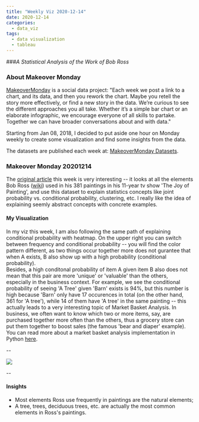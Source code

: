 ```yaml
---
title: "Weekly Viz 2020-12-14"
date: 2020-12-14
categories:
  - data_viz
tags:
  - data visualization
  - tableau
---
```


###*A Statistical Analysis of the Work of Bob Ross*


### About Makeover Monday

[MakeoverMonday](http://www.makeovermonday.co.uk/) is a social data project:
"Each week we post a link to a chart, and its data, and then you rework the chart.
Maybe you retell the story more effectively, or find a new story in the data.
We’re curious to see the different approaches you all take. Whether it’s a simple bar chart or an elaborate infographic, we encourage everyone of all skills to partake.
Together we can have broader conversations about and with data."

Starting from Jan 08, 2018, I decided to put aside one hour on Monday weekly to create some visualization and find some insights from the data.

The datasets are published each week at: [MakeoverMonday Datasets](http://www.makeovermonday.co.uk/data/).

### Makeover Monday 20201214

The [original article](https://fivethirtyeight.com/features/a-statistical-analysis-of-the-work-of-bob-ross/) this week is very interesting -- it looks at all the elements Bob Ross ([wiki](https://en.wikipedia.org/wiki/Bob_Ross)) used in his 381 paintings in his 11-year tv show 'The Joy of Painting', and use this dataset to explain statistics concepts like joint probability vs. conditional probability, clustering, etc. I really like the idea of explaining seemly abstract concepts with concrete examples.  

#### My Visualization

In my viz this week, I am also following the same path of explaining conditional probability with heatmap. On the upper right you can switch between frequency and conditional probability -- you will find the color pattern different, as two things occur together more does not gurantee that when A exists, B also show up with a high probability (conditional probability).  
Besides, a high conditonal probability of item A given item B also does not mean that this pair are more 'unique' or 'valuable' than the others, especially in the business context. For example, we see the conditional probability of seeing 'A Tree' given 'Barn' exists is 94%, but this number is high because 'Barn' only have 17 occurences in total (on the other hand, 361 for 'A tree'), while 14 of them have 'A tree' in the same painting -- this actually leads to a very interesting topic of Market Basket Analysis. In business, we often want to know which two or more items, say, are purchased together more often than the others, thus a grocery store can put them together to boost sales (the famous 'bear and diaper' example). You can read more about a market basket analysis implementation in Python [here](https://pbpython.com/market-basket-analysis.html).  

--  
<div class='tableauPlaceholder' id='viz1608007867287' style='position: relative'>
<noscript><a href='#'>
  <img alt=' ' src='https:&#47;&#47;public.tableau.com&#47;static&#47;images&#47;Ma&#47;MakeOverMonday20201214AStatisticalAnalysisoftheWorkofBobRoss&#47;AStatisticalAnalysisoftheWorkofBobRoss&#47;1_rss.png' style='border: none' />
</a></noscript>
<object class='tableauViz'  style='display:none;'>
  <param name='host_url' value='https%3A%2F%2Fpublic.tableau.com%2F' />
  <param name='embed_code_version' value='3' />
  <param name='site_root' value='' />
  <param name='name' value='MakeOverMonday20201214AStatisticalAnalysisoftheWorkofBobRoss&#47;AStatisticalAnalysisoftheWorkofBobRoss' />
  <param name='tabs' value='no' />
  <param name='toolbar' value='yes' />
  <param name='static_image' value='https:&#47;&#47;public.tableau.com&#47;static&#47;images&#47;Ma&#47;MakeOverMonday20201214AStatisticalAnalysisoftheWorkofBobRoss&#47;AStatisticalAnalysisoftheWorkofBobRoss&#47;1.png' />
  <param name='animate_transition' value='yes' />
  <param name='display_static_image' value='yes' />
  <param name='display_spinner' value='yes' />
  <param name='display_overlay' value='yes' />
  <param name='display_count' value='yes' />
  <param name='language' value='en' />
</object></div>           
<script type='text/javascript'>             
  var divElement = document.getElementById('viz1608007867287');        
  var vizElement = divElement.getElementsByTagName('object')[0];             
  if ( divElement.offsetWidth > 800 ) { vizElement.style.width='800px';vizElement.style.height='1027px';} else if ( divElement.offsetWidth > 500 ) { vizElement.style.width='800px';vizElement.style.height='1027px';} else { vizElement.style.width='100%';vizElement.style.height='727px';}        
  var scriptElement = document.createElement('script');               
  scriptElement.src = 'https://public.tableau.com/javascripts/api/viz_v1.js';         
  vizElement.parentNode.insertBefore(scriptElement, vizElement);               
</script>
  
--  

#### Insights
* Most elements Ross use frequently in paintings are the natural elements;  
* A tree, trees, deciduous trees, etc. are actually the most common elements in Ross's paintings.  

